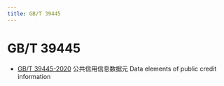 ```yaml
---
title: GB/T 39445
---
```


# GB/T 39445

- [GB/T 39445-2020](http://c.gb688.cn/bzgk/gb/showGb?type=online&hcno=EE057AA1C76D4B70E83E5C72D23E335F)
  公共信用信息数据元
  Data elements of public credit information
